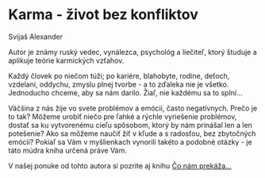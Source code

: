 Karma - život bez konfliktov
============================

Svijaš Alexander

Autor je známy ruský vedec, vynálezca, psychológ a liečiteľ, ktorý študuje a
aplikuje teórie karmických vzťahov.

Každý človek po niečom túži; po kariére, blahobyte, rodine, deťoch, vzdelaní,
oddychu, zmyslu plnej tvorbe - a to zďaleka nie je všetko. Jednoducho chceme,
aby sa nám darilo. Žiaľ, nie každému sa to splní…

Väčšina z nás žije vo svete problémov a emócii, často negatívnych. Prečo je to
tak? Môžeme urobiť niečo pre ľahké a rýchle vyriešenie problémov, dostať sa ku
vytvorenému cieľu spôsobom, ktorý by nám prinášal len a len potešenie? Ako sa
môžeme naučiť žiť v kľude a s radosťou, bez zbytočných emócii? Pokiaľ sa Vám v
myšlienkach vynorili takéto a podobné otázky - je táto múdra kniha určená práve
Vám.

V našej ponuke od tohto autora si pozrite aj knihu [Čo nám
prekáža…](../knihy/co-nam-stoji-na-ceste)

